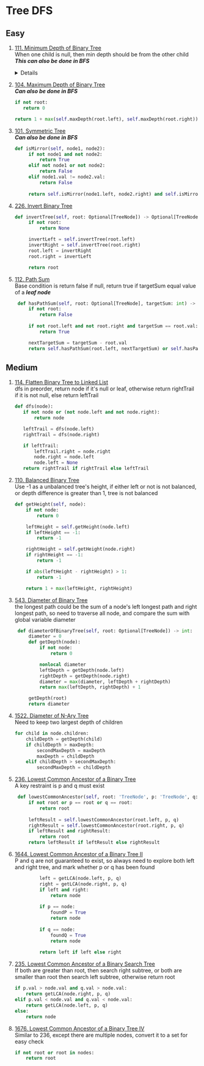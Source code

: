 # Tree DFS
## Easy
1. [111. Minimum Depth of Binary Tree](https://leetcode.com/problems/minimum-depth-of-binary-tree)  
   When one child is null, then min depth should be from the other child  
   ***This can also be done in BFS***
   <details>
   ```python
     if not root:
         return 0

     if not root.left:
         return 1 + self.minDepth(root.right)
     elif not root.right:
         return 1 + self.minDepth(root.left)

     return 1 + min(self.minDepth(root.left), self.minDepth(root.right))
   ```
   </details>
3. [104. Maximum Depth of Binary Tree](https://leetcode.com/problems/maximum-depth-of-binary-tree)    
   ***Can also be done in BFS***
   ```python
   if not root:
      return 0

   return 1 + max(self.maxDepth(root.left), self.maxDepth(root.right))
   ```
4. [101. Symmetric Tree](https://leetcode.com/problems/symmetric-tree)    
   ***Can also be done in BFS***
   ```python
   def isMirror(self, node1, node2):
        if not node1 and not node2:
            return True
        elif not node1 or not node2:
            return False
        elif node1.val != node2.val:
            return False
        
        return self.isMirror(node1.left, node2.right) and self.isMirror(node1.right,node2.left)
   ```
1. [226. Invert Binary Tree](https://leetcode.com/problems/invert-binary-tree)  
   ```python
   def invertTree(self, root: Optional[TreeNode]) -> Optional[TreeNode]:
        if not root:
            return None

        invertLeft = self.invertTree(root.left)
        invertRight = self.invertTree(root.right)
        root.left = invertRight
        root.right = invertLeft

        return root
   ```
1. [112. Path Sum](https://leetcode.com/problems/path-sum)  
   Base condition is return false if null, return true if targetSum equal value of a ***leaf node***
   ```python
    def hasPathSum(self, root: Optional[TreeNode], targetSum: int) -> bool:
        if not root:
            return False
        
        if not root.left and not root.right and targetSum == root.val:
            return True

        nextTargetSum = targetSum - root.val
        return self.hasPathSum(root.left, nextTargetSum) or self.hasPathSum(root.right, nextTargetSum) 
   ```
## Medium
1. [114. Flatten Binary Tree to Linked List](https://leetcode.com/problems/flatten-binary-tree-to-linked-list)  
   dfs in preorder, return node if it's null or leaf, otherwise return rightTrail if it is not null, else return leftTrail
   ```python
   def dfs(node):
      if not node or (not node.left and not node.right):
          return node

      leftTrail = dfs(node.left)
      rightTrail = dfs(node.right)

      if leftTrail:
          leftTrail.right = node.right
          node.right = node.left 
          node.left = None
      return rightTrail if rightTrail else leftTrail
   ``` 
 2. [110. Balanced Binary Tree](https://leetcode.com/problems/balanced-binary-tree)   
    Use -1 as a unbalanced tree's height, if either left or not is not balanced, or depth difference is greater than 1, tree is not balanced
    ```python
    def getHeight(self, node):
        if not node:
            return 0

        leftHeight = self.getHeight(node.left)
        if leftHeight == -1:
            return -1

        rightHeight = self.getHeight(node.right)
        if rightHeight == -1:
            return -1

        if abs(leftHeight - rightHeight) > 1:
            return -1

        return 1 + max(leftHeight, rightHeight) 
    ```
1. [543. Diameter of Binary Tree](https://leetcode.com/problems/diameter-of-binary-tree)  
   the longest path could be the sum of a node's left longest path and right longest path, so need to traverse all node, and compare the sum with global variable diameter
   ```python
    def diameterOfBinaryTree(self, root: Optional[TreeNode]) -> int:
        diameter = 0
        def getDepth(node):
            if not node:
                return 0

            nonlocal diameter
            leftDepth = getDepth(node.left)
            rightDepth = getDepth(node.right)
            diameter = max(diameter, leftDepth + rightDepth)
            return max(leftDepth, rightDepth) + 1

        getDepth(root)
        return diameter
   ```
1. [1522. Diameter of N-Ary Tree](https://leetcode.com/problems/diameter-of-n-ary-tree)  
   Need to keep two largest depth of children
   ```python
   for child in node.children:
       childDepth = getDepth(child)
       if childDepth > maxDepth:
           secondMaxDepth = maxDepth
           maxDepth = childDepth
       elif childDepth > secondMaxDepth:
           secondMaxDepth = childDepth
   ```
1. [236. Lowest Common Ancestor of a Binary Tree](https://leetcode.com/problems/lowest-common-ancestor-of-a-binary-tree)  
   A key restraint is p and q must exist
   ```python
    def lowestCommonAncestor(self, root: 'TreeNode', p: 'TreeNode', q: 'TreeNode') -> 'TreeNode':
        if not root or p == root or q == root:
            return root
        
        leftResult = self.lowestCommonAncestor(root.left, p, q)
        rightResult = self.lowestCommonAncestor(root.right, p, q)
        if leftResult and rightResult:
            return root
        return leftResult if leftResult else rightResult
   ```
1. [1644. Lowest Common Ancestor of a Binary Tree II](https://leetcode.com/problems/lowest-common-ancestor-of-a-binary-tree-ii)  
   P and q are not guaranteed to exist, so always need to explore both left and right tree, and mark whether p or q has been found
   ```python
            left = getLCA(node.left, p, q)
            right = getLCA(node.right, p, q)
            if left and right:
                return node
            
            if p == node:
                foundP = True
                return node
            
            if q == node:
                foundQ = True
                return node
            
            return left if left else right   
   ```
1. [235. Lowest Common Ancestor of a Binary Search Tree](https://leetcode.com/problems/lowest-common-ancestor-of-a-binary-search-tree)  
   If both are greater than root, then search right subtree, or both are smaller than root then search left subtree, otherwise return root
   ```python
   if p.val > node.val and q.val > node.val:
       return getLCA(node.right, p, q)
   elif p.val < node.val and q.val < node.val:
       return getLCA(node.left, p, q)
   else:
       return node   
   ```
1. [1676. Lowest Common Ancestor of a Binary Tree IV](https://leetcode.com/problems/lowest-common-ancestor-of-a-binary-tree-iv)  
   Similar to 236, except there are multiple nodes, convert it to a set for easy check
   ```python
   if not root or root in nodes:
       return root
   ```
